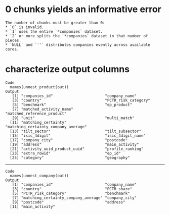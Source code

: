 # 0 chunks yields an informative error

    The number of chunks must be greater than 0:
    * `0` is invalid.
    * `1` uses the entire `*companies` dataset.
    * `2` or more splits the `*companies` dataset in that number of pieces.
    * `NULL` and `''` distributes companies evently across available cores.

# characterize output columns

    Code
      names(unnest_product(out))
    Output
       [1] "companies_id"                       "company_name"                      
       [3] "country"                            "PCTR_risk_category"                
       [5] "benchmark"                          "ep_product"                        
       [7] "matched_activity_name"              "matched_reference_product"         
       [9] "unit"                               "multi_match"                       
      [11] "matching_certainty"                 "matching_certainty_company_average"
      [13] "tilt_sector"                        "tilt_subsector"                    
      [15] "isic_4digit"                        "isic_4digit_name"                  
      [17] "company_city"                       "postcode"                          
      [19] "address"                            "main_activity"                     
      [21] "activity_uuid_product_uuid"         "profile_ranking"                   
      [23] "extra_rowid"                        "ep_id"                             
      [25] "category"                           "geography"                         

---

    Code
      names(unnest_company(out))
    Output
       [1] "companies_id"                       "company_name"                      
       [3] "country"                            "PCTR_share"                        
       [5] "PCTR_risk_category"                 "benchmark"                         
       [7] "matching_certainty_company_average" "company_city"                      
       [9] "postcode"                           "address"                           
      [11] "main_activity"                     

